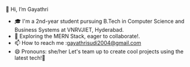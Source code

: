 👋 Hi, I’m Gayathri

- 🎓  I'm a 2nd-year student pursuing B.Tech in Computer Science and Business Systems at VNRVJIET, Hyderabad.
- 🌱 Exploring the MERN Stack, eager to collaborate!.
- 📫 How to reach me :gayathrisudi2004@gmail.com
- 😄 Pronouns: she/her
Let's team up to create cool projects using the latest tech!🚀
